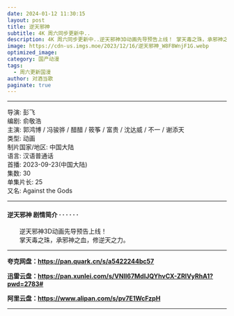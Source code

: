 ```yaml
---
date: 2024-01-12 11:30:15
layout: post
title: 逆天邪神
subtitle: 4K 周六同步更新中..
description: 4K 周六同步更新中..逆天邪神3D动画先导预告上线！ 掌天毒之珠，承邪神之血，修逆天之力。...
image: https://cdn-us.imgs.moe/2023/12/16/逆天邪神_W8F8WnjF1G.webp
optimized_image: 
category: 国产动漫
tags:
  - 周六更新国漫
author: 对酒当歌
paginate: true
---
```


---

导演: 彭飞  
编剧: 俞敬浩  
主演: 郭鸿博 / 冯骏骅 / 醋醋 / 筱筝 / 富贵 / 沈达威 / 不一 / 谢添天  
类型: 动画  
制片国家/地区: 中国大陆  
语言: 汉语普通话  
首播: 2023-09-23(中国大陆)  
集数: 30  
单集片长: 25  
又名: Against the Gods  

---

#### 逆天邪神 剧情简介 · · · · · ·

　　逆天邪神3D动画先导预告上线！  
　　掌天毒之珠，承邪神之血，修逆天之力。  

---

**夸克网盘：<https://pan.quark.cn/s/a5422244bc57>**

**迅雷云盘：<https://pan.xunlei.com/s/VNll67MdIJQYhvCX-ZRlVyRhA1?pwd=2783#>**

**阿里云盘：<https://www.alipan.com/s/pv7E1WcFzpH>**

---
